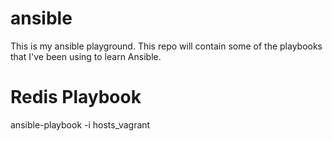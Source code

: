 ansible
=======

This is my ansible playground. This repo will contain some of the playbooks that I've been using to learn Ansible. 


Redis Playbook
==============
ansible-playbook -i hosts_vagrant 